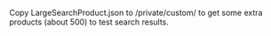 Copy LargeSearchProduct.json to /private/custom/ to get some extra products (about 500) to
test search results.
